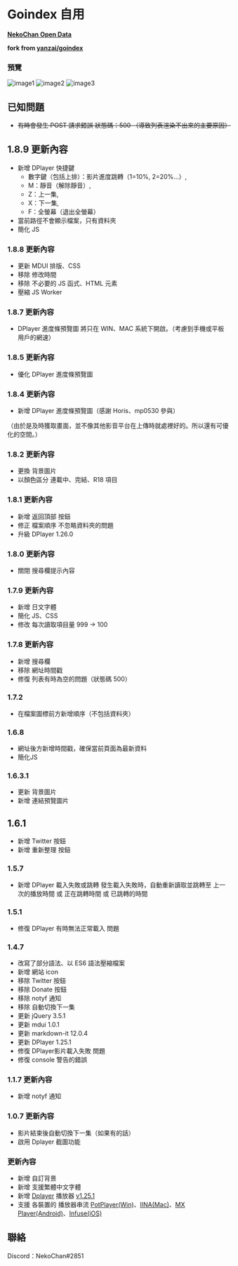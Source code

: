 # Goindex 自用

**[NekoChan Open Data](https://nekochan.ml)**

**fork from [yanzai/goindex](https://github.com/yanzai/goindex)**

### 預覽
![image1](https://i.imgur.com/0Jp32GQ.png)
![image2](https://i.imgur.com/FiS723T.png)
![image3](https://i.imgur.com/QG6O42u.png)

## 已知問題
- ~~有時會發生 POST 請求錯誤 狀態碼：500 （導致列表渲染不出來的主要原因）~~

## 1.8.9 更新內容
- 新增 DPlayer 快捷鍵
    - 數字鍵（包括上排）：影片進度跳轉（1=10%, 2=20%...）,
    - M：靜音（解除靜音）,
    - Z：上一集,
    - X：下一集,
    - F：全螢幕（退出全螢幕）
- 當前路徑不會顯示檔案，只有資料夾
- 簡化 JS

### 1.8.8 更新內容
- 更新 MDUI 排版、CSS
- 移除 修改時間
- 移除 不必要的 JS 函式、HTML 元素
- 壓縮 JS Worker

### 1.8.7 更新內容
- DPlayer 進度條預覽圖 將只在 WIN、MAC 系統下開啟。（考慮到手機或平板用戶的網速）

### 1.8.5 更新內容
- 優化 DPlayer 進度條預覽圖

### 1.8.4 更新內容
- 新增 DPlayer 進度條預覽圖（感謝 Horis、mp0530 參與）

（由於是及時獲取畫面，並不像其他影音平台在上傳時就處裡好的。所以還有可優化的空間。）

### 1.8.2 更新內容
- 更換 背景圖片
- 以顏色區分 連載中、完結、R18 項目

### 1.8.1 更新內容
- 新增 返回頂部 按鈕
- 修正 檔案順序 不忽略資料夾的問題
- 升級 DPlayer 1.26.0

### 1.8.0 更新內容
- 關閉 搜尋欄提示內容

### 1.7.9 更新內容
- 新增 日文字體
- 簡化 JS、CSS
- 修改 每次讀取項目量 999 -> 100

### 1.7.8 更新內容
- 新增 搜尋欄
- 移除 網址時間戳
- 修復 列表有時為空的問題（狀態碼 500）

### 1.7.2
- 在檔案圖標前方新增順序（不包括資料夾）

### 1.6.8
- 網址後方新增時間戳，確保當前頁面為最新資料
- 簡化JS

### 1.6.3.1
- 更新 背景圖片
- 新增 連結預覽圖片

## 1.6.1
- 新增 Twitter 按鈕
- 新增 重新整理 按鈕

### 1.5.7
- 新增 DPlayer 載入失敗或跳轉 發生載入失敗時，自動重新讀取並跳轉至 上一次的播放時間 或 正在跳轉時間 或 已跳轉的時間

### 1.5.1
- 修復 DPlayer 有時無法正常載入 問題

### 1.4.7
- 改寫了部分語法、以 ES6 語法壓縮檔案
- 新增 網站 icon
- 移除 Twitter 按鈕
- 移除 Donate 按鈕 
- 移除 notyf 通知
- 移除 自動切換下一集
- 更新 jQuery 3.5.1
- 更新 mdui 1.0.1
- 更新 markdown-it 12.0.4
- 更新 DPlayer 1.25.1
- 修復 DPlayer影片載入失敗 問題
- 修復 console 警告的錯誤

### 1.1.7 更新內容
- 新增 notyf 通知

### 1.0.7 更新內容
- 影片結束後自動切換下一集（如果有的話）
- 啟用 Dplayer 截圖功能

### 更新內容
- 新增 自訂背景
- 新增 支援繁體中文字體
- 新增 [Dplayer](https://github.com/MoePlayer/DPlayer) 播放器 [v1.25.1](https://github.com/MoePlayer/DPlayer/releases/tag/v1.25.1)
- 支援 各裝置的 播放器串流 [PotPlayer(Win)](https://potplayer.daum.net/?lang=zh_TW)、[IINA(Mac)](https://iina.io/)、[MX Player(Android)](https://play.google.com/store/apps/details?id=com.mxtech.videoplayer.ad)、[Infuse(iOS)](https://apps.apple.com/tw/app/infuse-6/id1136220934)

## 聯絡
Discord：NekoChan#2851

